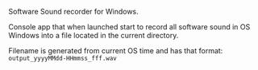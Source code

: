 Software Sound recorder for Windows.

Console app that when launched start to record all software sound in OS Windows into a file located in the current directory.

Filename is generated from current OS time and has that format: `output_yyyyMMdd-HHmmss_fff.wav`
